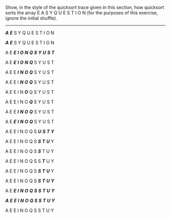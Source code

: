 Show, in the style of the quicksort trace given in this section, how quicksort sorts
the array E A S Y Q U E S T I O N (for the purposes of this exercise, ignore the
initial shuffle).

------------------------------
***A*** *****E***** S Y Q U E S T I O N

*****A***** *****E***** S Y Q U E S T I O N

A E ***E*** ***I*** ***O*** ***N*** ***Q*** *****S***** ***Y*** ***U*** ***S*** ***T***

A E *****E***** ***I*** ***O*** ***N*** ***Q*** S Y U S T

A E E *****I***** ***N*** ***O*** ***Q*** S Y U S T

A E E I *****N***** ***O*** ***Q*** S Y U S T

A E E I N *****O***** Q S Y U S T

A E E I N O *****Q***** S Y U S T

A E E *****I***** *****N***** *****O***** *****Q***** S Y U S T

A E *****E***** *****I***** *****N***** *****O***** *****Q***** S Y U S T

A E E I N O Q S ***U*** ***S*** ***T*** *****Y*****

A E E I N O Q S ***S*** ***T*** *****U***** Y

A E E I N O Q S *****S***** T U Y

A E E I N O Q S S *****T***** U Y

A E E I N O Q S *****S***** *****T***** *****U***** Y

A E E I N O Q S *****S***** *****T***** *****U***** *****Y*****

A E *****E***** *****I***** *****N***** *****O***** *****Q***** *****S***** *****S***** *****T***** *****U***** *****Y*****

*****A***** *****E***** *****E***** *****I***** *****N***** *****O***** *****Q***** *****S***** *****S***** *****T***** *****U***** *****Y*****

A E E I N O Q S S T U Y